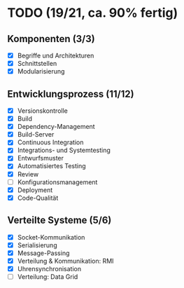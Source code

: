 # TODO (19/21, ca. 90% fertig)

## Komponenten (3/3)

- [x] Begriffe und Architekturen
- [x] Schnittstellen
- [x] Modularisierung

## Entwicklungsprozess (11/12)

- [x] Versionskontrolle
- [x] Build
- [x] Dependency-Management
- [x] Build-Server
- [x] Continuous Integration
- [x] Integrations- und Systemtesting
- [x] Entwurfsmuster
- [x] Automatisiertes Testing
- [x] Review
- [ ] Konfigurationsmanagement
- [x] Deployment
- [x] Code-Qualität

## Verteilte Systeme (5/6)

- [x] Socket-Kommunikation
- [x] Serialisierung
- [x] Message-Passing
- [x] Verteilung & Kommunikation: RMI
- [x] Uhrensynchronisation
- [ ] Verteilung: Data Grid
